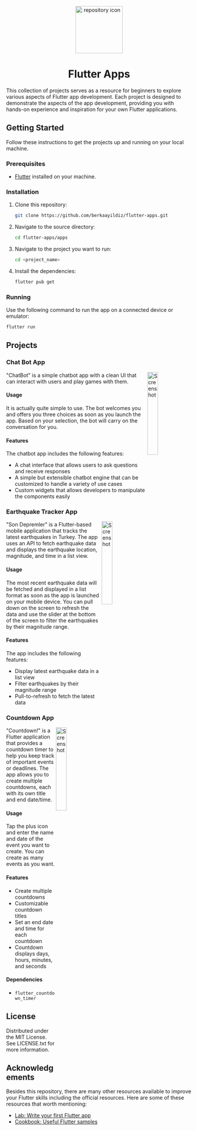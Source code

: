 <div align="center">

<img src="https://user-images.githubusercontent.com/37070272/219638474-f7ac2a87-8b4e-4e9c-a916-818b539f2d9f.png" alt="repository icon" width="128">

<h1>Flutter Apps</h1>
</div>

This collection of projects serves as a resource for beginners to explore various aspects of Flutter app development. Each project is designed to demonstrate the aspects of the app development, providing you with hands-on experience and inspiration for your own Flutter applications.

## Getting Started

Follow these instructions to get the projects up and running on your local machine.

### Prerequisites

- [Flutter](https://flutter.dev/docs/get-started/install) installed on your machine.

### Installation

1. Clone this repository:

    ```bash
    git clone https://github.com/berkaayildiz/flutter-apps.git
    ```

2. Navigate to the source directory:

    ```bash
    cd flutter-apps/apps
    ```

3. Navigate to the project you want to run:

    ```bash
    cd <project_name>
    ```

4. Install the dependencies:

    ```bash
    flutter pub get
    ```

### Running

Use the following command to run the app on a connected device or emulator:
  
```bash
flutter run
```


## Projects

### Chat Bot App 

<img
  src="https://user-images.githubusercontent.com/37070272/220718904-94817555-af52-40b1-8fa3-42286060c4fd.png"
  width=24%
  alt="Screenshot"
  align="right"
/>

"ChatBot" is a simple chatbot app with a clean UI that can interact with users and play games with them.

#### Usage
It is actually quite simple to use. The bot welcomes you and offers you three choices as soon as you launch the app. Based on your selection, the bot will carry on the conversation for you.

#### Features

The chatbot app includes the following features:

- A chat interface that allows users to ask questions and receive responses
- A simple but extensible chatbot engine that can be customized to handle a variety of use cases
- Custom widgets that allows developers to manipulate the components easily


### Earthquake Tracker App 

<img
  src="https://user-images.githubusercontent.com/37070272/221447373-d3acc894-7fae-449c-afd3-9f2855741048.png"
  width=24%
  alt="Screenshot"
  align="right"
/>

"Son Depremler" is a Flutter-based mobile application that tracks the latest earthquakes in Turkey. The app uses an API to fetch earthquake data and displays the earthquake location, magnitude, and time in a list view.

#### Usage
The most recent earthquake data will be fetched and displayed in a list format as soon as the app is launched on your mobile device. You can pull down on the screen to refresh the data and use the slider at the bottom of the screen to filter the earthquakes by their magnitude range.

#### Features

The app includes the following features:

- Display latest earthquake data in a list view
- Filter earthquakes by their magnitude range
- Pull-to-refresh to fetch the latest data


### Countdown App

<img
  src="https://user-images.githubusercontent.com/37070272/221721155-1885e257-355d-4aa9-b26c-9616d932c3bb.png"
  width=24%
  alt="Screenshot"
  align="right"
/>

"Countdown!" is a Flutter application that provides a countdown timer to help you keep track of important events or deadlines. The app allows you to create multiple countdowns, each with its own title and end date/time.

#### Usage

Tap the plus icon and enter the name and date of the event you want to create. You can create as many events as you want.

#### Features

- Create multiple countdowns
- Customizable countdown titles
- Set an end date and time for each countdown
- Countdown displays days, hours, minutes, and seconds

#### Dependencies

- `flutter_countdown_timer`


## License

Distributed under the MIT License. See LICENSE.txt for more information.

## Acknowledgements

Besides this repository, there are many other resources available to improve your Flutter skills including the official resources. Here are some of these resources that worth mentioning:

- [Lab: Write your first Flutter app](https://flutter.dev/docs/get-started/codelab)
- [Cookbook: Useful Flutter samples](https://flutter.dev/docs/cookbook)

